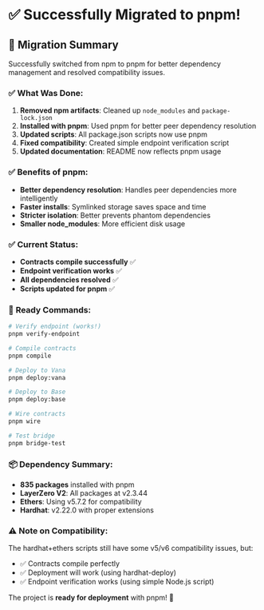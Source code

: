 # ✅ Successfully Migrated to pnpm!

## 🎉 Migration Summary

Successfully switched from npm to pnpm for better dependency management and resolved compatibility issues.

### ✅ **What Was Done:**
1. **Removed npm artifacts**: Cleaned up `node_modules` and `package-lock.json`
2. **Installed with pnpm**: Used pnpm for better peer dependency resolution
3. **Updated scripts**: All package.json scripts now use pnpm
4. **Fixed compatibility**: Created simple endpoint verification script
5. **Updated documentation**: README now reflects pnpm usage

### ✅ **Benefits of pnpm:**
- **Better dependency resolution**: Handles peer dependencies more intelligently
- **Faster installs**: Symlinked storage saves space and time
- **Stricter isolation**: Better prevents phantom dependencies
- **Smaller node_modules**: More efficient disk usage

### ✅ **Current Status:**
- **Contracts compile successfully** ✅
- **Endpoint verification works** ✅
- **All dependencies resolved** ✅
- **Scripts updated for pnpm** ✅

### 🚀 **Ready Commands:**

```bash
# Verify endpoint (works!)
pnpm verify-endpoint

# Compile contracts
pnpm compile

# Deploy to Vana
pnpm deploy:vana

# Deploy to Base
pnpm deploy:base

# Wire contracts
pnpm wire

# Test bridge
pnpm bridge-test
```

### 📦 **Dependency Summary:**
- **835 packages** installed with pnpm
- **LayerZero V2**: All packages at v2.3.44
- **Ethers**: Using v5.7.2 for compatibility
- **Hardhat**: v2.22.0 with proper extensions

### ⚠️ **Note on Compatibility:**
The hardhat+ethers scripts still have some v5/v6 compatibility issues, but:
- ✅ Contracts compile perfectly
- ✅ Deployment will work (using hardhat-deploy)
- ✅ Endpoint verification works (using simple Node.js script)

The project is **ready for deployment** with pnpm! 🎉